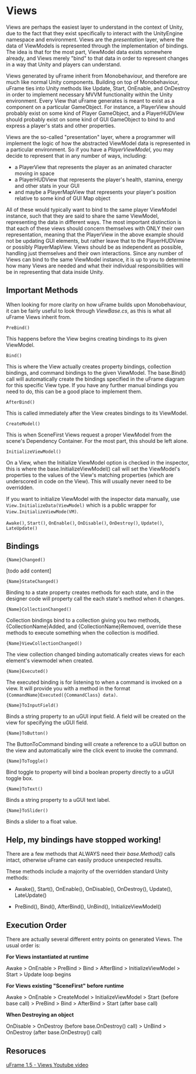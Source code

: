 # Views

Views are perhaps the easiest layer to understand in the context of Unity, due to the fact that they exist specifically to interact with the UnityEngine namespace and environment. Views are the _presentation_ layer, where the data of ViewModels is represented through the implementation of bindings. The idea is that for the most part, ViewModel data exists somewhere already, and Views merely "bind" to that data in order to represent changes in a way that Unity and players can understand.

Views generated by uFrame inherit from Monobehaviour, and therefore are much like normal Unity components. Building on top of Monobehaviour, uFrame ties into Unity methods like Update, Start, OnEnable, and OnDestroy in order to implement necessary MVVM functionality within the Unity environment. Every View that uFrame generates is meant to exist as a component on a particular GameObject. For instance, a PlayerView should probably exist on some kind of Player GameObject, and a PlayerHUDView should probably exist on some kind of GUI GameObject to bind to and express a player's stats and other properties.

Views are the so-called "presentation" layer, where a programmer will implement the logic of how the abstracted ViewModel data is represented in a particular environment. So if you have a _PlayerViewModel_, you may decide to represent that in any number of ways, including:

* a PlayerView that represents the player as an animated character moving in space
* a PlayerHUDView that represents the player's health, stamina, energy and other stats in your GUI
* and maybe a PlayerMapView that represents your player's position relative to some kind of GUI Map object

All of these would typically want to bind to the same player ViewModel instance, such that they are said to share the same ViewModel, representing the data in different ways. The most important distinction is that each of these views should concern themselves with ONLY their own representation, meaning that the PlayerView in the above example should not be updating GUI elements, but rather leave that to the PlayerHUDView or possibly PlayerMapView. Views should be as independent as possible, handling just themselves and their own interactions. Since any number of Views can bind to the same ViewModel instance, it is up to you to determine how many Views are needed and what their individual responsibilities will be in representing that data inside Unity.

## Important Methods

When looking for more clarity on how uFrame builds upon Monobehaviour, it can be fairly useful to look through _ViewBase.cs_, as this is what all uFrame Views inherit from.

`PreBind()`

This happens before the View begins creating bindings to its given ViewModel.

`Bind()`

This is where the View actually creates property bindings, collection bindings, and command bindings to the given ViewModel. The base.Bind() call will automatically create the bindings specified in the uFrame diagram for this specific View type. If you have any further manual bindings you need to do, this can be a good place to implement them.

`AfterBind()`

This is called immediately after the View creates bindings to its ViewModel.

`CreateModel()`

This is when SceneFirst Views request a proper ViewModel from the scene's Dependency Container. For the most part, this should be left alone.

`InitializeViewModel()`

On a View, when the Initialize ViewModel option is checked in the inspector, this is where the base.InitializeViewModel() call will set the ViewModel's properties to the values of the View's matching properties (which are underscored in code on the View). This will usually never need to be overridden.

If you want to initialize ViewModel with the inspector data manually, use `View.InitializeData(ViewModel)` which is a public wrapper for `View.InitializeViewMode(VM)`.

`Awake()`, `Start()`, `OnEnable()`, `OnDisable()`, `OnDestroy()`, `Update()`, `LateUpdate()`

## Bindings

`{Name}Changed()`

[todo add content]

`{Name}StateChanged()`

Binding to a state property creates methods for each state, and in the designer code will property call the each state's method when it changes.

`{Name}CollectionChanged()`

Collection bindings bind to a collection giving you two methods, {CollectionName}Added, and {CollectionName}Removed, override these methods to execute something when the collection is modified.

`{Name}ViewCollectionChanged()`

The view collection changed binding automatically creates views for each element's viewmodel when created.

`{Name}Executed()`

The executed binding is for listening to when a command is invoked on a view. It will provide you with a method in the format `{CommandName}Executed({CommandClass} data)`.

`{Name}ToInputField()`

Binds a string property to an uGUI input field. A field will be created on the view for specifying the uGUI field.

`{Name}ToButton()`

The ButtonToCommand binding will create a reference to a uGUI button on the view and automatically wire the click event to invoke the command.

`{Name}ToToggle()`

Bind toggle to property will bind a boolean property directly to a uGUI toggle box.

`{Name}ToText()`

Binds a string property to a uGUI text label.

`{Name}ToSlider()`

Binds a slider to a float value.

## Help, my bindings have stopped working!

There are a few methods that ALWAYS need their _base.Method()_ calls intact, otherwise uFrame can easily produce unexpected results.

These methods include a majority of the overridden standard Unity methods:

- Awake(), Start(), OnEnable(), OnDisable(), OnDestroy(), Update(), LateUpdate()

- PreBind(), Bind(), AfterBind(), UnBind(), InitializeViewModel()

## Execution Order

There are actually several different entry points on generated Views. The usual order is:

**For Views instantiated at runtime**

Awake > OnEnable > PreBind > Bind > AfterBind > InitializeViewModel > Start > Update loop begins

**For Views existing "SceneFirst" before runtime**

Awake > OnEnable > CreateModel > InitializeViewModel > Start (before base call) > PreBind > Bind > AfterBind > Start (after base call)

**When Destroying an object**

OnDisable > OnDestroy (before base.OnDestroy() call) > UnBind > OnDestroy (after base.OnDestroy() call)

## Resoruces
[uFrame 1.5 - Views Youtube video](https://www.youtube.com/watch?v=P4BX0SI9wBk)
